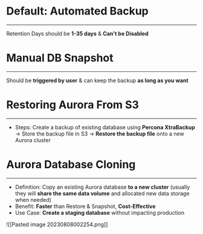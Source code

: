 # Default: Automated Backup
---

Retention Days should be **1-35 days** & **Can't be Disabled**

# Manual DB Snapshot
---

Should be **triggered by user** & can keep the backup **as long as you want**

# Restoring Aurora From S3
---

* Steps: Create a backup of existing database using **Percona XtraBackup** -> Store the backup file in S3 -> **Restore the backup file** onto a new Aurora cluster

# Aurora Database Cloning
---

* Definition: Copy an existing Aurora database **to a new cluster** (usually they will **share the same data volume** and allocated new data storage when needed)
* Benefit: **Faster** than Restore & Snapshot, **Cost-Effective**
* Use Case: **Create a staging database** without impacting production

![[Pasted image 20230808002254.png]]